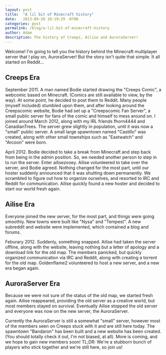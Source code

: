 ```yaml
---
layout: post
title:  "A lil bit of Minecraft history"
date:   2013-09-20 10:19:29 -0700
categories: post
permalink: /blog/a-lil-bit-of-minecraft-history
author: Adam
description: The history of Creeps, Ailise and AuroraServer!
---
```

Welcome! I'm going to tell you the history behind the Minecraft multiplayer server that I play on, AuroraServer! But the story isn't quite that simple. It all started on Reddit...

## Creeps Era

September 2011. A man named Bodie started drawing the "Creeps Comic", a webcomic based on Minecraft. (Comics are still available to view, by the way). At some point, he decided to post them to Reddit. Many people (myself included) stumbled upon them, and after looking around the Creepscomic website, Bodie had set up a "Creepscomic Fan Server", a small public server for fans of the comic and himself to mess around on. I joined around March 2012, along with my IRL friends fhorn4444 and CanadianTrees. The server grew slightly in population, until it was now a "small" public server. A small
large spawntown named "Castillo" was created, along with other small townships such as "Eastwatch" and "Arcoon" were born.

April 2012. Bodie decided to take a break from Minecraft and step back from being in the admin position. So, we needed another person to step in to run the server. Enter ailisezooey. Ailise volunteered to take over the server, and Bodie agreed. Nothing changed for the most part, until our hoster suddenly announced that it was shutting down permanently. We scrambled to figure out how to organize ourselves, and resorted to IRC and Reddit for communication. Ailise quickly found a new hoster and decided to start our world fresh again.

## Ailise Era

Everyone joined the new server, for the most part, and things were going smoothly. New towns were built like "Nysa" and "Tempest". A new subreddit and website were implemented, which contained a blog and forums.

Feburary 2012. Suddenly, something snapped. Ailise had taken the server offline, along with the website, leaving nothing but a letter of apology and a download link for the old map. The members panicked, but quickly organized communication via IRC and Reddit, along with creating a torrent for the old map. Goldenflame2 volunteered to host a new server, and a new era began again.

## AuroraServer Era

Because we were not sure of the status of the old map, we started fresh again. Ailise reappeared, providing the old server as a creative world, but most members stayed on survival. Eventually Ailise stopped the old server and everyone was now on the new server, the AuroraServer.

Currently the AuroraServer is still a somewhat "small" server, however most of the members seen on Creeps stuck with it and are still here today. The spawntown "Bandaron" has been built and a new website has been created. (You should totally check it out, I'm not biased, at all). More is coming, and we hope to gain new members soon!
TL;DR: We're a stubborn bunch of players who stick together and we're still here, so join us!